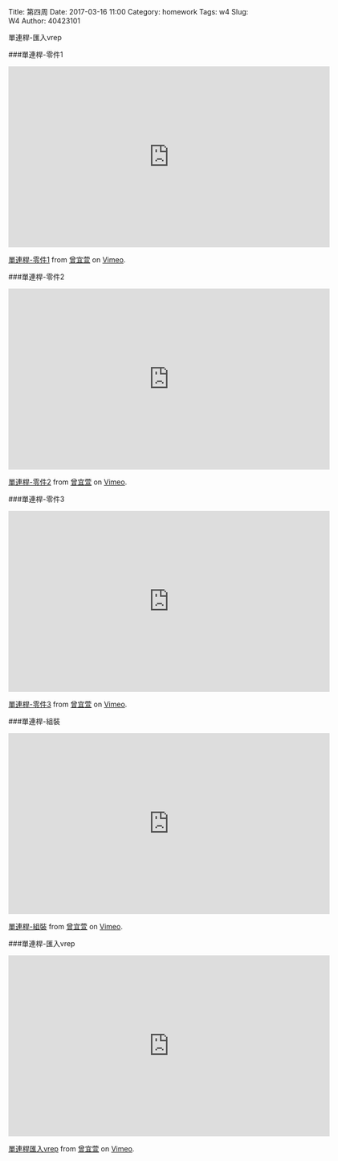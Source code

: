 Title: 第四周
Date: 2017-03-16 11:00
Category: homework
Tags: w4
Slug: W4
Author: 40423101

單連桿-匯入vrep

<!-- PELICAN_END_SUMMARY -->
###單連桿-零件1

<iframe src="https://player.vimeo.com/video/209576732" width="640" height="360" frameborder="0" webkitallowfullscreen mozallowfullscreen allowfullscreen></iframe>
<p><a href="https://vimeo.com/209576732">單連桿-零件1</a> from <a href="https://vimeo.com/user44207266">曾宜萱</a> on <a href="https://vimeo.com">Vimeo</a>.</p>

###單連桿-零件2

<iframe src="https://player.vimeo.com/video/209575617" width="640" height="360" frameborder="0" webkitallowfullscreen mozallowfullscreen allowfullscreen></iframe>
<p><a href="https://vimeo.com/209575617">單連桿-零件2</a> from <a href="https://vimeo.com/user44207266">曾宜萱</a> on <a href="https://vimeo.com">Vimeo</a>.</p>

###單連桿-零件3

<iframe src="https://player.vimeo.com/video/209575926" width="640" height="360" frameborder="0" webkitallowfullscreen mozallowfullscreen allowfullscreen></iframe>
<p><a href="https://vimeo.com/209575926">單連桿-零件3</a> from <a href="https://vimeo.com/user44207266">曾宜萱</a> on <a href="https://vimeo.com">Vimeo</a>.</p>

###單連桿-組裝

<iframe src="https://player.vimeo.com/video/209575958" width="640" height="360" frameborder="0" webkitallowfullscreen mozallowfullscreen allowfullscreen></iframe>
<p><a href="https://vimeo.com/209575958">單連桿-組裝</a> from <a href="https://vimeo.com/user44207266">曾宜萱</a> on <a href="https://vimeo.com">Vimeo</a>.</p>

###單連桿-匯入vrep

<iframe src="https://player.vimeo.com/video/209594633" width="640" height="360" frameborder="0" webkitallowfullscreen mozallowfullscreen allowfullscreen></iframe>
<p><a href="https://vimeo.com/209594633">單連桿匯入vrep</a> from <a href="https://vimeo.com/user44207266">曾宜萱</a> on <a href="https://vimeo.com">Vimeo</a>.</p>